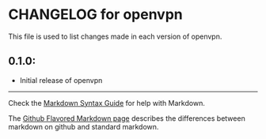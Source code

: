 # CHANGELOG for openvpn

This file is used to list changes made in each version of openvpn.

## 0.1.0:

* Initial release of openvpn

- - - 
Check the [Markdown Syntax Guide](http://daringfireball.net/projects/markdown/syntax) for help with Markdown.

The [Github Flavored Markdown page](http://github.github.com/github-flavored-markdown/) describes the differences between markdown on github and standard markdown.
